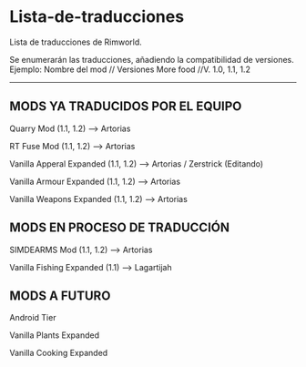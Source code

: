 # Lista-de-traducciones
Lista de traducciones de Rimworld.

Se enumerarán las traducciones, añadiendo la compatibilidad de versiones.
Ejemplo: 
Nombre del mod // Versiones
More food      //V. 1.0, 1.1, 1.2

------------------------------------------------------------------------
## MODS YA TRADUCIDOS POR EL EQUIPO

Quarry Mod                (1.1, 1.2) --> Artorias

RT Fuse Mod               (1.1, 1.2) --> Artorias

Vanilla Apperal Expanded  (1.1, 1.2) --> Artorias / Zerstrick (Editando)

Vanilla Armour Expanded   (1.1, 1.2) --> Artorias

Vanilla Weapons Expanded  (1.1, 1.2) --> Artorias

## MODS EN PROCESO DE TRADUCCIÓN

SIMDEARMS Mod             (1.1, 1.2) --> Artorias

Vanilla Fishing Expanded  (1.1) --> Lagartijah

## MODS A FUTURO

Android Tier

Vanilla Plants Expanded

Vanilla Cooking Expanded
